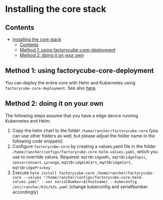 # Installing the core stack

## Contents

- [Installing the core stack](#installing-the-core-stack)
  - [Contents](#contents)
  - [Method 1: using factorycube-core-deployment](#method-1-using-factorycube-core-deployment)
  - [Method 2: doing it on your own](#method-2-doing-it-on-your-own)

## Method 1: using factorycube-core-deployment

You can deploy the entire core with Helm and Kubernetes using `factorycube-core-deployment`. See also [here](factorycube-core-deployment.md).

## Method 2: doing it on your own

The following steps assume that you have a edge device running Kubernetes and Helm.

1. Copy the helm chart to the folder `/home/rancher/factorycube-core` (you can use other folders as well, but please adjust the folder name in the following code snippets)
2. Configure `factorycube-core` by creating a values.yaml file in the folder `/home/rancher/configs/factorycube-core-helm-values.yaml`, which you use to override values. Required: `mqttBridgeURL`, `mqttBridgeTopic`, `sensorconnect.iprange`, `mqttBridgeCACert`, `mqttBridgeCert`, `mqttBridgePrivkey`
3. Execute `helm install factorycube-core /home/rancher/factorycube-core --values "/home/rancher/configs/factorycube-core-helm-values.yaml" --set serialNumber=$(hostname) --kubeconfig /etc/rancher/k3s/k3s.yaml` (change kubeconfig and serialNumber accordingly)
